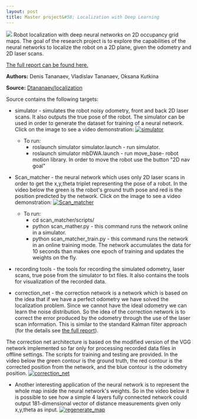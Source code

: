 ```yaml
---
layout: post
title: Master project&#58; Localization with Deep Learning
---
```


<img src="https://github.com/Dtananaev/localization/raw/master/pictures/correction_net.JPG" class="teaser-img" />
Robot localization with deep neural networks on 2D occupancy grid maps. The goal of the research project is to explore the capabilities of the neural networks to localize the robot on a 2D plane, given the odometry and 2D laser scans.

[The full report can be found here.](https://drive.google.com/open?id=0B0jDQTJWpzD3ZnBHMDY1d0twU3c)

**Authors:** Denis Tananaev, Vladislav Tananaev, Oksana Kutkina

**Source:** [Dtananaev/localization](https://github.com/Dtananaev/localization)

Source contains the following targets:

* simulator - simulates the robot  noisy odometry, front and back 2D laser scans. It also outputs the true pose of the robot. 
The simulator can be used in order to generate the dataset for training of a neural network. Click on the image to see a video demonstration:
[![simulator](https://github.com/Dtananaev/localization/raw/master/pictures/simulator.JPG)](https://www.youtube.com/watch?v=XgUfoiTanBc)
     * To run: 
        * roslaunch simulator simulator.launch - run simulator.
        * roslaunch simulator mbDWA.launch - run move_base- robot motion library. In order to move the robot use the button "2D nav goal"
        
* Scan_matcher - the neural network which uses only 2D laser scans in order to get the x,y,theta triplet representing the pose of a robot. 
In the video below the green is the robot's ground truth pose and red is the position predicted by the network. Click on the image to see a video demonstration: 
[![Scan_matcher](https://github.com/Dtananaev/localization/raw/master/pictures/scan.JPG)](https://www.youtube.com/watch?v=LuZNLaJ75xs)
     * To run: 
         * cd scan_matcher/scripts/
         * python scan_mather.py - this command runs the network online in a simulator.
         * python scan_matcher_train.py - this command runs the network in an online training mode. The network accumulates the data for 10 seconds than makes one epoch of training and updates the weights on the fly. 
         
* recording tools - the tools for recording the simulated odometry, laser scans, true pose from the simulator to txt files. It also contains the tools for visualization of the recorded data.         
* correction_net - the correction network is a network which is based on the idea that if we have a perfect odometry we have solved the localization problem. Since we cannot have the ideal odometry we can learn the noise distribution. So the idea of the correction network is to correct the error produced by the odometry through the use of the laser scan information. This is similar to the standard Kalman filter approach (for the details see [the full report](https://drive.google.com/open?id=0B0jDQTJWpzD3ZnBHMDY1d0twU3c)). 

The correction net architecture is based on the modified version of the VGG network implemented so far only for processing recorded data files in offline settings. The scripts for training and testing are provided. In the video below the green contour is the ground truth, the red contour is the corrected position from the network, and the blue contour is the odometry position.
[![correction_net](https://github.com/Dtananaev/localization/raw/master/pictures/correction_net.JPG)](https://youtu.be/ULN8vkq5_bk)

* Another interesting application of the neural network is to represent the whole map inside the neural network's weights. So in the video below it is possible to see how a simple 4 layers fully connected network could output 181-dimensional vector of distance measurements given only x,y,theta as input.
[![regenerate_map](https://github.com/Dtananaev/localization/raw/master/pictures/laserGen.JPG)](https://www.youtube.com/watch?v=DWMxrn6dcgA)

